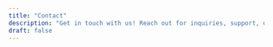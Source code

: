 ```yaml
---
title: "Contact"
description: "Get in touch with us! Reach out for inquiries, support, or feedback. "
draft: false
---
```

